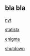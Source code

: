 ## bla bla

[nyt](http://www.nytimes.com/interactive/2013/09/30/us/politics/the-back-and-forth-over-the-shutdown.html?smid=tw-share&_r=0)


[statistx](http://vizual-statistix.tumblr.com/post/62731422207/given-that-were-on-the-verge-of-a-possible)

[enigma](http://labs.enigma.io/shutdown2013/)

[shutdown](http://1.bp.blogspot.com/-dn6eFpBz-uM/UktPIxBV9lI/AAAAAAAAD8M/Qz7F4CmKr34/s1600/US+Government+Shutdown.png)


